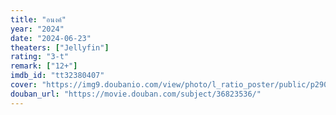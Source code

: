 ```yaml
---
title: "อนงค์"
year: "2024"
date: "2024-06-23"
theaters: ["Jellyfin"]
rating: "3-t"
remark: ["12+"]
imdb_id: "tt32380407"
cover: "https://img9.doubanio.com/view/photo/l_ratio_poster/public/p2905955995.jpg"
douban_url: "https://movie.douban.com/subject/36823536/"
---
```

